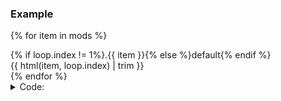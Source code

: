 ### Example

<div class="l-fret11ty-flex">
<div class="Box">

{% for item in mods %}
<div class="Box-row">
<div class="pb-3">
<span class="Label Label--large f5 text-mono">{% if loop.index != 1%}.{{ item }}{% else %}default{% endif %}</span>
</div>
{{ html(item, loop.index) | trim }}
</div>
{% endfor %}
<div class="Box-row">
<details class="mb-0">
<summary>Code:</summary>

```html
{{ html(item) | trim }}
```
</details>
</div>
</div>
</div>

